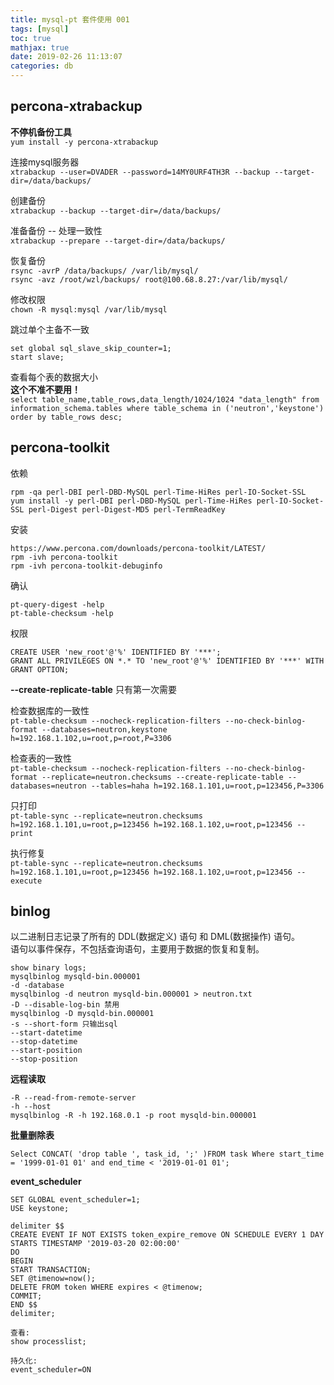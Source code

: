 ```yaml
---
title: mysql-pt 套件使用 001
tags: [mysql]
toc: true
mathjax: true
date: 2019-02-26 11:13:07
categories: db
---
```

## percona-xtrabackup 
**不停机备份工具**  
`yum install -y percona-xtrabackup` 
 
连接mysql服务器  
`xtrabackup --user=DVADER --password=14MY0URF4TH3R --backup --target-dir=/data/backups/`  

创建备份  
`xtrabackup --backup --target-dir=/data/backups/`  

准备备份 -- 处理一致性  
`xtrabackup --prepare --target-dir=/data/backups/`  

恢复备份  
`rsync -avrP /data/backups/ /var/lib/mysql/`  
`rsync -avz /root/wzl/backups/ root@100.68.8.27:/var/lib/mysql/`  

修改权限  
`chown -R mysql:mysql /var/lib/mysql` 

跳过单个主备不一致
```
set global sql_slave_skip_counter=1;
start slave;  
```

查看每个表的数据大小  
**这个不准不要用！**  
`select table_name,table_rows,data_length/1024/1024 "data_length" from information_schema.tables where table_schema in ('neutron','keystone') order by table_rows desc;`

## percona-toolkit
依赖  
```
rpm -qa perl-DBI perl-DBD-MySQL perl-Time-HiRes perl-IO-Socket-SSL  
yum install -y perl-DBI perl-DBD-MySQL perl-Time-HiRes perl-IO-Socket-SSL perl-Digest perl-Digest-MD5 perl-TermReadKey  
```

安装  
```
https://www.percona.com/downloads/percona-toolkit/LATEST/  
rpm -ivh percona-toolkit  
rpm -ivh percona-toolkit-debuginfo  
```

确认  
```
pt-query-digest -help  
pt-table-checksum -help  
```

权限  
```
CREATE USER 'new_root'@'%' IDENTIFIED BY '***';    
GRANT ALL PRIVILEGES ON *.* TO 'new_root'@'%' IDENTIFIED BY '***' WITH GRANT OPTION;  
```

**--create-replicate-table** 只有第一次需要 
 
检查数据库的一致性  
`pt-table-checksum --nocheck-replication-filters --no-check-binlog-format --databases=neutron,keystone h=192.168.1.102,u=root,p=root,P=3306`  

检查表的一致性  
`pt-table-checksum --nocheck-replication-filters --no-check-binlog-format --replicate=neutron.checksums --create-replicate-table --databases=neutron --tables=haha h=192.168.1.101,u=root,p=123456,P=3306`  

只打印  
`pt-table-sync --replicate=neutron.checksums h=192.168.1.101,u=root,p=123456 h=192.168.1.102,u=root,p=123456 --print`  

执行修复  
`pt-table-sync --replicate=neutron.checksums h=192.168.1.101,u=root,p=123456 h=192.168.1.102,u=root,p=123456 --execute`  

## binlog
以二进制日志记录了所有的 DDL(数据定义) 语句 和 DML(数据操作) 语句。  
语句以事件保存，不包括查询语句，主要用于数据的恢复和复制。
```
show binary logs;
mysqlbinlog mysqld-bin.000001
-d -database
mysqlbinlog -d neutron mysqld-bin.000001 > neutron.txt
-D --disable-log-bin 禁用
mysqlbinlog -D mysqld-bin.000001
-s --short-form 只输出sql
--start-datetime
--stop-datetime
--start-position
--stop-position
```

**远程读取** 
```
-R --read-from-remote-server  
-h --host  
mysqlbinlog -R -h 192.168.0.1 -p root mysqld-bin.000001
```

**批量删除表**
```
Select CONCAT( 'drop table ', task_id, ';' )FROM task Where start_time = '1999-01-01 01' and end_time < '2019-01-01 01';
```

**event_scheduler**
```
SET GLOBAL event_scheduler=1;
USE keystone;

delimiter $$
CREATE EVENT IF NOT EXISTS token_expire_remove ON SCHEDULE EVERY 1 DAY STARTS TIMESTAMP '2019-03-20 02:00:00'
DO
BEGIN
START TRANSACTION;
SET @timenow=now();
DELETE FROM token WHERE expires < @timenow;
COMMIT;
END $$
delimiter;

查看:
show processlist;

持久化:
event_scheduler=ON
```